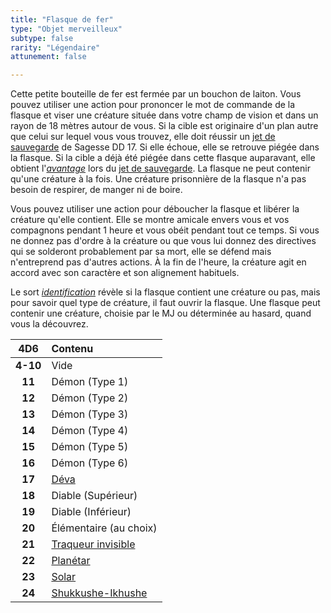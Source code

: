 ```yaml
---
title: "Flasque de fer"
type: "Objet merveilleux"
subtype: false
rarity: "Légendaire"
attunement: false

---
```

Cette petite bouteille de fer est fermée par un bouchon de laiton. Vous pouvez utiliser une action pour prononcer le mot de commande de la flasque et viser une créature située dans votre champ de vision et dans un rayon de 18 mètres autour de vous. Si la cible est originaire d'un plan autre que celui sur lequel vous vous trouvez, elle doit réussir un [jet de sauvegarde](/utiliser-les-caracteristiques/#jets-de-sauvegarde) de Sagesse DD 17. Si elle échoue, elle se retrouve piégée dans la flasque. Si la cible a déjà été piégée dans cette flasque auparavant, elle obtient l'[_avantage_](/utiliser-les-caracteristiques/#avantage-et-desavantage) lors du [jet de sauvegarde](/utiliser-les-caracteristiques/#jets-de-sauvegarde). La flasque ne peut contenir qu'une créature à la fois. Une créature prisonnière de la flasque n'a pas besoin de respirer, de manger ni de boire.

Vous pouvez utiliser une action pour déboucher la flasque et libérer la créature qu'elle contient. Elle se montre amicale envers vous et vos compagnons pendant 1 heure et vous obéit pendant tout ce temps. Si vous ne donnez pas d'ordre à la créature ou que vous lui donnez des directives qui se solderont probablement par sa mort, elle se défend mais n'entreprend pas d'autres actions. À la fin de l'heure, la créature agit en accord avec son caractère et son alignement habituels.

Le sort [_identification_](/grimoire/identification/) révèle si la flasque contient une créature ou pas, mais pour savoir quel type de créature, il faut ouvrir la flasque. Une flasque peut contenir une créature, choisie par le MJ ou déterminée au hasard, quand vous la découvrez.

|4D6|Contenu|
|:-:|:-|
|**4-10**|Vide|
|**11**|Démon (Type 1)|
|**12**|Démon (Type 2)|
|**13**|Démon (Type 3)|
|**14**|Démon (Type 4)|
|**15**|Démon (Type 5)|
|**16**|Démon (Type 6)|
|**17**|[Déva](/bestiaire/deva/)|
|**18**|Diable (Supérieur)|
|**19**|Diable (Inférieur)|
|**20**|Élémentaire (au choix)|
|**21**|[Traqueur invisible](/bestiaire/traqueur-invisible/)|
|**22**|[Planétar](/bestiaire/planetar/)|
|**23**|[Solar](/bestiaire/solar/)|
|**24**|[Shukkushe-Ikhushe](/bestiaire/shukkushe-ikhushe/)|
